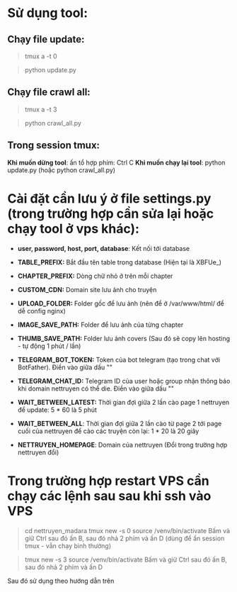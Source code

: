 # Sử dụng tool:

## Chạy file update:

> tmux a -t 0

> python update.py

## Chạy file crawl all:

> tmux a -t 3

> python crawl_all.py

## Trong session tmux:

**Khi muốn dừng tool**: ấn tổ hợp phím: Ctrl C
**Khi muốn chạy lại tool**: python update.py (hoặc python crawl_all.py)

# Cài đặt cần lưu ý ở file settings.py (trong trường hợp cần sửa lại hoặc chạy tool ở vps khác):

- **user, password, host, port, database**: Kết nối tới database
- **TABLE_PREFIX:** Bắt đầu tên table trong database (Hiện tại là XBFUe\_)
- **CHAPTER_PREFIX:** Dòng chữ nhỏ ở trên mỗi chapter

- **CUSTOM_CDN:** Domain site lưu ảnh cho truyện
- **UPLOAD_FOLDER:** Folder gốc để lưu ảnh (nên để ở /var/www/html/ để dễ config nginx)

- **IMAGE_SAVE_PATH:** Folder để lưu ảnh của từng chapter
- **THUMB_SAVE_PATH:** Folder lưu ảnh covers (Sau đó sẽ copy lên hosting - tự động 1 phút / lần)

- **TELEGRAM_BOT_TOKEN:** Token của bot telegram (tạo trong chat với BotFather). Điền vào giữa dấu ""
- **TELEGRAM_CHAT_ID:** Telegram ID của user hoặc group nhận thông báo khi domain nettruyen có thể die. Điền vào giữa dấu ""

- **WAIT_BETWEEN_LATEST:** Thời gian đợi giữa 2 lần cào page 1 nettruyen để update: 5 \* 60 là 5 phút
- **WAIT_BETWEEN_ALL**: Thời gian đợi giữa 2 lần cào từ page 2 tới page cuối của nettruyen để cào các truyện còn lại: 1 \* 20 là 20 giây

- **NETTRUYEN_HOMEPAGE**: Domain của nettruyen (Đổi trong trường hợp nettruyen đổi)

# Trong trường hợp restart VPS cần chạy các lệnh sau sau khi ssh vào VPS

> cd nettruyen_madara
> tmux new -s 0
> source /venv/bin/activate
> Bấm và giữ Ctrl sau đó ấn B, sau đó nhả 2 phím và ấn D (dùng để ẩn session tmux - vẫn chạy bình thường)

> tmux new -s 3
> source /venv/bin/activate
> Bấm và giữ Ctrl sau đó ấn B, sau đó nhả 2 phím và ấn D

Sau đó sử dụng theo hướng dẫn trên
